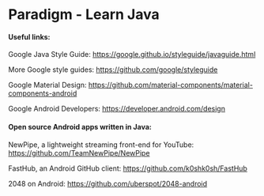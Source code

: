 # Paradigm - Learn Java #

#### Useful links: ####

Google Java Style Guide: https://google.github.io/styleguide/javaguide.html

More Google style guides: https://github.com/google/styleguide

Google Material Design: https://github.com/material-components/material-components-android

Google Android Developers: https://developer.android.com/design

#### Open source Android apps written in Java: ####

NewPipe, a lightweight streaming front-end for YouTube: https://github.com/TeamNewPipe/NewPipe

FastHub, an Android GitHub client: https://github.com/k0shk0sh/FastHub

2048 on Android: https://github.com/uberspot/2048-android
